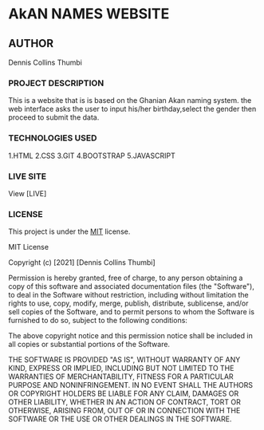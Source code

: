 # AkAN NAMES WEBSITE

## AUTHOR
Dennis Collins Thumbi

### PROJECT DESCRIPTION 
This is a website that is is based on the Ghanian Akan naming system. the web interface asks the user to input his/her birthday,select the gender then proceed to submit the data.

### TECHNOLOGIES USED
1.HTML
2.CSS
3.GIT 
4.BOOTSTRAP
5.JAVASCRIPT


### LIVE SITE
View [LIVE]

### LICENSE
This project is under the [MIT](License) license.

MIT License

Copyright (c) [2021] [Dennis Collins Thumbi]

Permission is hereby granted, free of charge, to any person obtaining a copy
of this software and associated documentation files (the "Software"), to deal
in the Software without restriction, including without limitation the rights
to use, copy, modify, merge, publish, distribute, sublicense, and/or sell
copies of the Software, and to permit persons to whom the Software is
furnished to do so, subject to the following conditions:

The above copyright notice and this permission notice shall be included in all
copies or substantial portions of the Software.

THE SOFTWARE IS PROVIDED "AS IS", WITHOUT WARRANTY OF ANY KIND, EXPRESS OR
IMPLIED, INCLUDING BUT NOT LIMITED TO THE WARRANTIES OF MERCHANTABILITY,
FITNESS FOR A PARTICULAR PURPOSE AND NONINFRINGEMENT. IN NO EVENT SHALL THE
AUTHORS OR COPYRIGHT HOLDERS BE LIABLE FOR ANY CLAIM, DAMAGES OR OTHER
LIABILITY, WHETHER IN AN ACTION OF CONTRACT, TORT OR OTHERWISE, ARISING FROM,
OUT OF OR IN CONNECTION WITH THE SOFTWARE OR THE USE OR OTHER DEALINGS IN THE
SOFTWARE.